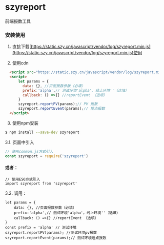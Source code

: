 # szyreport

 
前端报数工具  


### 安装使用

1. 直接下载[https://static.szy.cn/javascript/vendor/log/szyreport.min.js](https://static.szy.cn/javascript/vendor/log/szyreport.min.js)使用 
 
2. 使用cdn

``` html
  <script src="https://static.szy.cn/javascript/vendor/log/szyreport.min.js"></script>
  <script>
      let params = {
        data: {}, //页面报数参数（必填）
        prefix:'alpha',// 测试环境'alpha'，线上环境''（选填）
        callback: () =>{} //reportEvent （选填）
      }
      szyreport.reportPV(params);// PV 报数
      szyreport.reportEvent(params);// 埋点报数
  </script>
```
3. 使用npm安装
``` bash
$ npm install --save-dev szyreport
```
3.1. 页面中引入

``` javascript
// 使用common.js方式引入
const szyreport = require('szyreport')
```
#### 或者：
```
// 使用ES6方式引入
import szyreport from 'szyreport'
```
3.2. 调用：
```
let params = {
    data: {}, //页面报数参数（必填）
    prefix:'alpha',// 测试环境'alpha'，线上环境''（选填）
    callback: () =>{} //reportEvent （选填）
}
const prefix = 'alpha' // 测试环境
szyreport.reportPV(params); //测试环境pv报数   
szyreport.reportEvent(params);// 测试环境埋点报数

```
